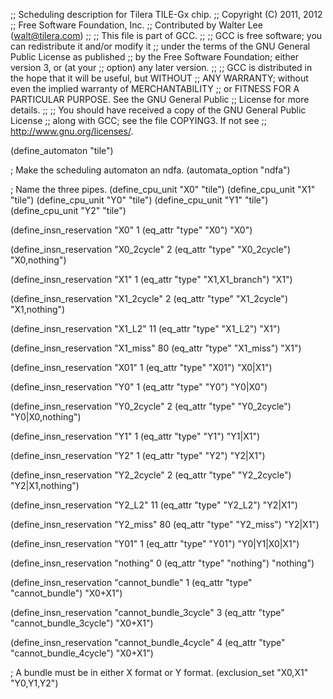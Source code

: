 ;; Scheduling description for Tilera TILE-Gx chip.
;; Copyright (C) 2011, 2012
;; Free Software Foundation, Inc.
;; Contributed by Walter Lee (walt@tilera.com)
;;
;; This file is part of GCC.
;;
;; GCC is free software; you can redistribute it and/or modify it
;; under the terms of the GNU General Public License as published
;; by the Free Software Foundation; either version 3, or (at your
;; option) any later version.
;;
;; GCC is distributed in the hope that it will be useful, but WITHOUT
;; ANY WARRANTY; without even the implied warranty of MERCHANTABILITY
;; or FITNESS FOR A PARTICULAR PURPOSE.  See the GNU General Public
;; License for more details.
;;
;; You should have received a copy of the GNU General Public License
;; along with GCC; see the file COPYING3.  If not see
;; <http://www.gnu.org/licenses/>.

(define_automaton "tile")

; Make the scheduling automaton an ndfa.
(automata_option "ndfa")

; Name the three pipes.
(define_cpu_unit "X0" "tile")
(define_cpu_unit "X1" "tile")
(define_cpu_unit "Y0" "tile")
(define_cpu_unit "Y1" "tile")
(define_cpu_unit "Y2" "tile")

(define_insn_reservation "X0" 1
  (eq_attr "type" "X0")
  "X0")

(define_insn_reservation "X0_2cycle" 2
  (eq_attr "type" "X0_2cycle")
  "X0,nothing")

(define_insn_reservation "X1" 1
  (eq_attr "type" "X1,X1_branch")
  "X1")

(define_insn_reservation "X1_2cycle" 2
  (eq_attr "type" "X1_2cycle")
  "X1,nothing")

(define_insn_reservation "X1_L2" 11
  (eq_attr "type" "X1_L2")
  "X1")

(define_insn_reservation "X1_miss" 80
  (eq_attr "type" "X1_miss")
  "X1")

(define_insn_reservation "X01" 1
  (eq_attr "type" "X01")
  "X0|X1")

(define_insn_reservation "Y0" 1
  (eq_attr "type" "Y0")
  "Y0|X0")

(define_insn_reservation "Y0_2cycle" 2
  (eq_attr "type" "Y0_2cycle")
  "Y0|X0,nothing")

(define_insn_reservation "Y1" 1
  (eq_attr "type" "Y1")
  "Y1|X1")

(define_insn_reservation "Y2" 1
  (eq_attr "type" "Y2")
  "Y2|X1")

(define_insn_reservation "Y2_2cycle" 2
  (eq_attr "type" "Y2_2cycle")
  "Y2|X1,nothing")

(define_insn_reservation "Y2_L2" 11
  (eq_attr "type" "Y2_L2")
  "Y2|X1")

(define_insn_reservation "Y2_miss" 80
  (eq_attr "type" "Y2_miss")
  "Y2|X1")

(define_insn_reservation "Y01" 1
  (eq_attr "type" "Y01")
  "Y0|Y1|X0|X1")

(define_insn_reservation "nothing" 0
  (eq_attr "type" "nothing")
  "nothing")

(define_insn_reservation "cannot_bundle" 1
  (eq_attr "type" "cannot_bundle")
  "X0+X1")

(define_insn_reservation "cannot_bundle_3cycle" 3
  (eq_attr "type" "cannot_bundle_3cycle")
  "X0+X1")

(define_insn_reservation "cannot_bundle_4cycle" 4
  (eq_attr "type" "cannot_bundle_4cycle")
  "X0+X1")


; A bundle must be in either X format or Y format.
(exclusion_set "X0,X1" "Y0,Y1,Y2")
